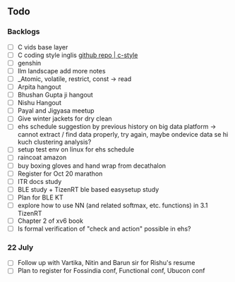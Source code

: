 ## Todo

### Backlogs

- [ ] C vids base layer
- [ ] C coding style inglis [github repo | c-style](https://github.com/mcinglis/c-style)
- [ ] genshin
- [ ] llm landscape add more notes
- [ ] _Atomic, volatile, restrict, const -> read
- [ ] Arpita hangout
- [ ] Bhushan Gupta ji hangout
- [ ] Nishu Hangout
- [ ] Payal and Jigyasa meetup
- [ ] Give winter jackets for dry clean
- [ ] ehs schedule suggestion by previous history on big data platform -> cannot extract / find data properly, try again, maybe ondevice data se hi kuch clustering analysis?
- [ ] setup test env on linux for ehs schedule
- [ ] raincoat amazon
- [ ] buy boxing gloves and hand wrap from decathalon
- [ ] Register for Oct 20 marathon
- [ ] ITR docs study
- [ ] BLE study + TizenRT ble based easysetup study
- [ ] Plan for BLE KT
- [ ] explore how to use NN (and related softmax, etc. functions) in 3.1 TizenRT
- [ ] Chapter 2 of xv6 book
- [ ] Is formal verification of "check and action" possible in ehs?

### 22 July

- [ ] Follow up with Vartika, Nitin and Barun sir for Rishu's resume
- [ ] Plan to register for Fossindia conf, Functional conf, Ubucon conf
